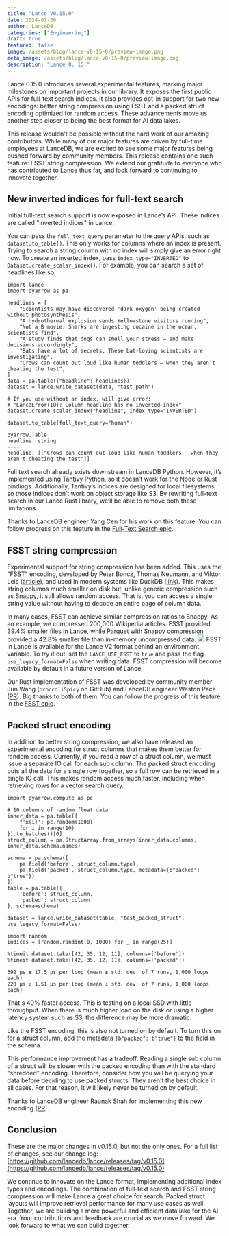 ```yaml
---
title: "Lance V0.15.0"
date: 2024-07-30
author: LanceDB
categories: ["Engineering"]
draft: true
featured: false
image: /assets/blog/lance-v0-15-0/preview-image.png
meta_image: /assets/blog/lance-v0-15-0/preview-image.png
description: "Lance 0. 15."
---
```


Lance 0.15.0 introduces several experimental features, marking major milestones on important projects in our library. It exposes the first public APIs for full-text search indices. It also provides opt-in support for two new encodings: better string compression using FSST and a packed struct encoding optimized for random access. These advancements move us another step closer to being the best format for AI data lakes.

This release wouldn't be possible without the hard work of our amazing contributors. While many of our major features are driven by full-time employees at LanceDB, we are excited to see some major features being pushed forward by community members. This release contains one such feature: FSST string compression. We extend our gratitude to everyone who has contributed to Lance thus far, and look forward to continuing to innovate together.

## New inverted indices for full-text search

Initial full-text search support is now exposed in Lance’s API. These indices are called "inverted indices" in Lance.

You can pass the `full_text_query` parameter to the query APIs, such as `dataset.to_table()`. This only works for columns where an index is present. Trying to search a string column with no index will simply give an error right now. To create an inverted index, pass `index_type="INVERTED"` to `Dataset.create_scalar_index()`. For example, you can search a set of headlines like so:

    import lance
    import pyarrow as pa

    headlines = [
        "Scientists may have discovered 'dark oxygen' being created without photosynthesis",
        "A hydrothermal explosion sends Yellowstone visitors running",
        "Not a B movie: Sharks are ingesting cocaine in the ocean, scientists find",
        "A study finds that dogs can smell your stress — and make decisions accordingly",
        "Bats have a lot of secrets. These bat-loving scientists are investigating",
        "Crows can count out loud like human toddlers — when they aren't cheating the test",
    ]
    data = pa.table({"headline": headlines})
    dataset = lance.write_dataset(data, "test_path")

    # If you use without an index, will give error:
    # "LanceError(IO): Column headline has no inverted index"
    dataset.create_scalar_index("headline", index_type="INVERTED")

    dataset.to_table(full_text_query="human")

    pyarrow.Table
    headline: string
    ----
    headline: [["Crows can count out loud like human toddlers — when they aren't cheating the test"]]

Full text search already exists downstream in LanceDB Python. However, it’s implemented using Tantivy Python, so it doesn’t work for the Node or Rust bindings. Additionally, Tantivy’s indices are designed for local filesystems, so those indices don’t work on object storage like S3. By rewriting full-text search in our Lance Rust library, we’ll be able to remove both these limitations.

Thanks to LanceDB engineer Yang Cen for his work on this feature. You can follow progress on this feature in the [Full-Text Search epic](https://github.com/lancedb/lance/issues/1195).

## FSST string compression

Experimental support for string compression has been added. This uses the "FSST" encoding, developed by Peter Boncz, Thomas Neumann, and Viktor Leis ([article](https://www.vldb.org/pvldb/vol13/p2649-boncz.pdf)), and used in modern systems like DuckDB ([link](https://duckdb.org/2022/10/28/lightweight-compression.html#fsst)). This makes string columns much smaller on disk but, unlike generic compression such as Snappy, it still allows random access. That is, you can access a single string value without having to decode an entire page of column data.

In many cases, FSST can achieve similar compression ratios to Snappy. As an example, we compressed 200,000 Wikipedia articles. FSST provided 39.4% smaller files in Lance, while Parquet with Snappy compression provided a 42.8% smaller file than in-memory uncompressed data.
![](__GHOST_URL__/content/images/2024/07/data-src-image-855d126c-e47f-44a7-b692-75aaba859bd2.png)
FSST in Lance is available for the Lance V2 format behind an environment variable. To try it out, set the `LANCE_USE_FSST` to `true` and pass the flag `use_legacy_format=False` when writing data. FSST compression will become available by default in a future version of Lance.

Our Rust implementation of FSST was developed by community member Jun Wang (`broccoliSpicy` on GitHub) and LanceDB engineer Weston Pace ([PR](https://github.com/lancedb/lance/pull/2470)). Big thanks to both of them. You can follow the progress of this feature in the [FSST epic](https://github.com/lancedb/lance/issues/2602).

## Packed struct encoding

In addition to better string compression, we also have released an experimental encoding for struct columns that makes them better for random access. Currently, if you read a row of a struct column, we must issue a separate IO call for each sub column. The packed struct encoding puts all the data for a single row together, so a full row can be retrieved in a single IO call. This makes random access much faster, including when retrieving rows for a vector search query.

    import pyarrow.compute as pc

    # 10 columns of random float data
    inner_data = pa.table({
        f'x{i}': pc.random(1000)
        for i in range(10)
    }).to_batches()[0]
    struct_column = pa.StructArray.from_arrays(inner_data.columns, inner_data.schema.names)

    schema = pa.schema([
        pa.field('before', struct_column.type),
        pa.field('packed', struct_column.type, metadata={b"packed": b"true"})
    ])
    table = pa.table({
        'before': struct_column,
        'packed': struct_column
    }, schema=schema)

    dataset = lance.write_dataset(table, "test_packed_struct", use_legacy_format=False)

    import random
    indices = [random.randint(0, 1000) for _ in range(25)]

    %timeit dataset.take([42, 35, 12, 11], columns=['before'])
    %timeit dataset.take([42, 35, 12, 11], columns=['packed'])

    392 μs ± 17.5 μs per loop (mean ± std. dev. of 7 runs, 1,000 loops each)
    220 μs ± 1.51 μs per loop (mean ± std. dev. of 7 runs, 1,000 loops each)

That's 40% faster access. This is testing on a local SSD with little throughput. When there is much higher load on the disk or using a higher latency system such as S3, the difference may be more dramatic.

Like the FSST encoding, this is also not turned on by default. To turn this on for a struct column, add the metadata `{b"packed": b"true"}` to the field in the schema.

This performance improvement has a tradeoff. Reading a single sub column of a struct will be slower with the packed encoding than with the standard "shredded" encoding. Therefore, consider how you will be querying your data before deciding to use packed structs. They aren't the best choice in all cases. For that reason, it will likely never be turned on by default.

Thanks to LanceDB engineer Raunak Shah for implementing this new encoding ([PR](https://github.com/lancedb/lance/pull/2593)).

## Conclusion

These are the major changes in v0.15.0, but not the only ones. For a full list of changes, see our change log: [https://github.com/lancedb/lance/releases/tag/v0.15.0](https://github.com/lancedb/lance/releases/tag/v0.15.0)

We continue to innovate on the Lance format, implementing additional index types and encodings. The combination of full-text search and FSST string compression will make Lance a great choice for search. Packed struct layouts will improve retrieval performance for many use cases as well. Together, we are building a more powerful and efficient data lake for the AI era. Your contributions and feedback are crucial as we move forward. We look forward to what we can build together.
